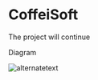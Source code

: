 # CoffeiSoft


The project will continue

Diagram

<img src="https://i.hizliresim.com/6awqzqf.png" alt="alternatetext">

